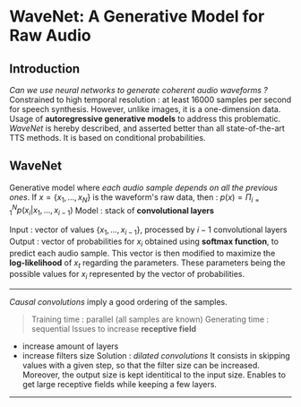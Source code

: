 # WaveNet: A Generative Model for Raw Audio

## Introduction

*Can we use neural networks to generate coherent audio waveforms ?*
Constrained to high temporal resolution : at least 16000 samples per second for speech synthesis.
However, unlike images, it is a one-dimension data.
Usage of **autoregressive generative models** to address this problematic.
*WaveNet* is hereby described, and asserted better than all state-of-the-art TTS methods.
It is based on conditional probabilities.

## WaveNet

Generative model where *each audio sample depends on all the previous ones*.
If $x = \{x_1, ..., x_N\}$ is the waveform's raw data, then :
$p(x) = \Pi_{i=1}^N p(x_i | x_1, ..., x_{i-1})$
Model : stack of **convolutional layers**

Input : vector of values $\{x_1, ..., x_{i-1}\}$, processed by $i-1$ convolutional layers
Output : vector of probabilities for $x_i$ obtained using **softmax function**, to predict each audio sample.
This vector is then modified to maximize the **log-likelihood** of $x_t$ regarding the parameters.
These parameters being the possible values for $x_i$ represented by the vector of probabilities.

---

*Causal convolutions* imply a good ordering of the samples.
> Training time : parallel (all samples are known)
> Generating time : sequential
Issues to increase **receptive field**
- increase amount of layers
- increase filters size
Solution : *dilated convolutions*
It consists in skipping values with a given step, so that the filter size can be increased.
Moreover, the output size is kept identitical to the input size.
Enables to get large receptive fields while keeping a few layers.

---

